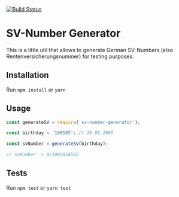 [![Build Status](https://travis-ci.org/oliviernt/sv-number-generator.svg?branch=master)](https://travis-ci.org/oliviernt/sv-number-generator)

# SV-Number Generator

This is a little util that allows to generate German SV-Numbers (also Rentenversicherungsnummer) for testing purposes.

## Installation

Run `npm install` or `yarn`

## Usage

```javascript
const generateSV = require('sv-number-generator');

const birthday = '190585'; // 19.05.1985

const svNumber = generateSV(birthday);

// svNumber -> 02190585A502
```

## Tests

Run `npm test` or `yarn test`
